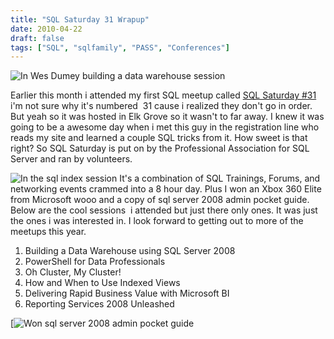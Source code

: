 ```yaml
---
title: "SQL Saturday 31 Wrapup"
date: 2010-04-22
draft: false
tags: ["SQL", "sqlfamily", "PASS", "Conferences"]
---
```



![In Wes Dumey building a data warehouse session](https://gogorichiesitefiles.blob.core.windows.net/publicfiles/sqlsat31/87820832.jpg)

Earlier this month i attended my first SQL meetup called [SQL Saturday #31](http://www.sqlsaturday.com/31/eventhome.aspx) i'm not sure why it's numbered  31 cause i realized they don't go in order. But yeah so it was hosted in Elk Grove so it wasn't to far away. I knew it was going to be a awesome day when i met this guy in the registration line who reads my site and learned a couple SQL tricks from it. How sweet is that right? So SQL Saturday is put on by the Professional Association for SQL Server and ran by volunteers.

![In the sql index session](https://gogorichiesitefiles.blob.core.windows.net/publicfiles/sqlsat31/87931803.jpg) 
It's a combination of SQL Trainings, Forums, and networking events crammed into a 8 hour day. Plus I won an Xbox 360 Elite from Microsoft wooo and a copy of sql server 2008 admin pocket guide. Below are the cool sessions  i attended but just there only ones. It was just the ones i was interested in. I look forward to getting out to more of the meetups this year.

1.  Building a Data Warehouse using SQL Server 2008
2.  PowerShell for Data Professionals
3.  Oh Cluster, My Cluster!
4.  How and When to Use Indexed Views
5.  Delivering Rapid Business Value with Microsoft BI
6.  Reporting Services 2008 Unleashed

[![Won sql server 2008 admin pocket guide](https://gogorichiesitefiles.blob.core.windows.net/publicfiles/sqlsat31/88001167.jpg)